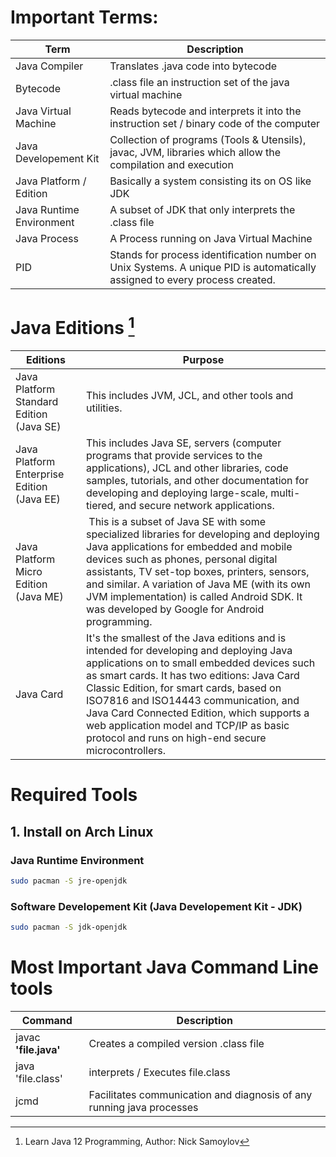 # Important Terms:
| Term | Description |
| --- | --- |
| Java Compiler | Translates .java code into bytecode |
| Bytecode | .class file an instruction set of the java virtual machine |
| Java Virtual Machine | Reads bytecode and interprets it into the instruction set / binary code of the computer |
| Java Developement Kit | Collection of programs (Tools & Utensils), javac, JVM, libraries which allow the compilation and execution |
| Java Platform / Edition| Basically a system consisting its on OS like JDK |
| Java Runtime Environment | A subset of JDK that only interprets the .class file |
| Java Process | A Process running on Java Virtual Machine |
| PID | Stands for process identification number on Unix Systems. A unique PID is automatically assigned to every process created. |

# Java Editions [^1]

| Editions | Purpose |
| --- | --- |
| Java Platform Standard Edition (Java SE) | This includes JVM, JCL, and other tools and utilities. | 
| Java Platform Enterprise Edition (Java EE) | This includes Java SE, servers (computer programs that provide services to the applications), JCL and other libraries, code samples, tutorials, and other documentation for developing and deploying large-scale, multi-tiered, and secure network applications. |
| Java Platform Micro Edition (Java ME) |  This is a subset of Java SE with some specialized libraries for developing and deploying Java applications for embedded and mobile devices such as phones, personal digital assistants, TV set-top boxes, printers, sensors, and similar. A variation of Java ME (with its own JVM implementation) is called Android SDK. It was developed by Google for Android programming. |
| Java Card |  It's the smallest of the Java editions and is intended for developing and deploying Java applications on to small embedded devices such as smart cards. It has two editions: Java Card Classic Edition, for smart cards, based on ISO7816 and ISO14443 communication, and Java Card Connected Edition, which supports a web application model and TCP/IP as basic protocol and runs on high-end secure microcontrollers. |

### 

# Required Tools

## 1. Install on Arch Linux

### Java Runtime Environment

```sh
sudo pacman -S jre-openjdk
```
### Software Developement Kit (Java Developement Kit - JDK)

```sh
sudo pacman -S jdk-openjdk
```

# Most Important Java Command Line tools
| Command | Description |
| --- | --- |
| javac **'file.java'** | Creates a compiled version .class file |
| java 'file.class' | interprets / Executes file.class |
| jcmd | Facilitates communication and diagnosis of any running java processes |











[^1]: Learn Java 12 Programming, Author: Nick Samoylov
